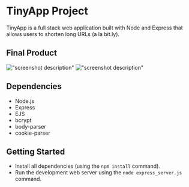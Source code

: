 # TinyApp Project

TinyApp is a full stack web application built with Node and Express that allows users to shorten long URLs (a la bit.ly).

## Final Product

!["screenshot description"](#)
!["screenshot description"](#)

## Dependencies

- Node.js
- Express
- EJS
- bcrypt
- body-parser
- cookie-parser

## Getting Started

- Install all dependencies (using the `npm install` command).
- Run the development web server using the `node express_server.js` command.